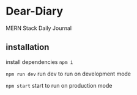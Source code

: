 # Dear-Diary
MERN Stack Daily Journal

## installation
  install dependencies ```npm i``` 
  
  
  ``npm run dev`` run dev to run on development mode
  
  ``npm start`` start to run on production mode
